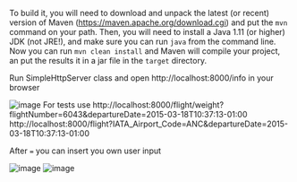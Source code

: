 To build it, you will need to download and unpack the latest (or recent) version of Maven (https://maven.apache.org/download.cgi)
and put the `mvn` command on your path.
Then, you will need to install a Java 1.11 (or higher) JDK (not JRE!), and make sure you can run `java` from the command line.
Now you can run `mvn clean install` and Maven will compile your project, 
an put the results it in a jar file in the `target` directory.

Run SimpleHttpServer class and open http://localhost:8000/info in your browser

![image](https://user-images.githubusercontent.com/74430404/117585924-7a58c680-b115-11eb-920f-ef32862759f4.png)
For tests use  http://localhost:8000/flight/weight?flightNumber=6043&departureDate=2015-03-18T10:37:13-01:00
                http://localhost:8000/flight?IATA_Airport_Code=ANC&departureDate=2015-03-18T10:37:13-01:00
                
After `=` you can insert you own user input

![image](https://user-images.githubusercontent.com/74430404/117586046-108cec80-b116-11eb-94f7-bf250a885be6.png)
![image](https://user-images.githubusercontent.com/74430404/117586071-26021680-b116-11eb-80d6-53f1524ed7ce.png)

